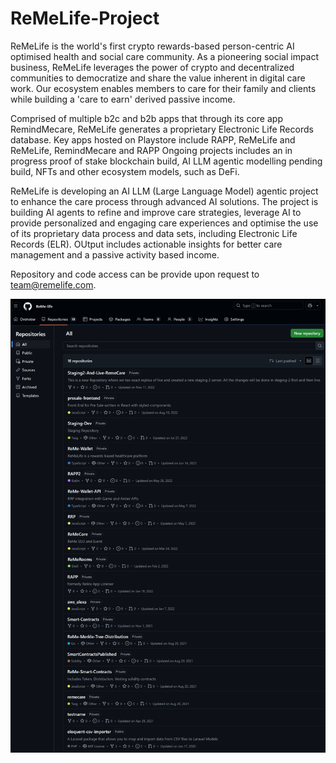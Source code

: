# ReMeLife-Project
ReMeLife is the world's first crypto rewards-based person-centric AI optimised health and social care community. As a pioneering social impact business, ReMeLife leverages the power of crypto and decentralized communities to democratize and share the value inherent in digital care work. Our ecosystem enables members to care for their family and clients while building a 'care to earn' derived passive income.

Comprised of multiple b2c and b2b apps that through its core app RemindMecare, ReMeLife generates a proprietary Electronic Life Records database. Key apps hosted on Playstore include RAPP, ReMeLife and ReMeLife, RemindMecare and RAPP
Ongoing projects includes an in progress proof of stake blockchain build, AI LLM agentic modelling pending build, NFTs and other ecosystem models, such as DeFi.

ReMeLife is developing an AI LLM (Large Language Model) agentic project to enhance the care process through advanced AI solutions. The project is building AI agents to refine and improve care strategies, leverage AI to provide personalized and engaging care experiences and optimise the use of its proprietary data process and data sets, including Electronic Life Records (ELR). OUtput includes actionable insights for better care management and a passive activity based income.

Repository and code access can be provide upon request to team@remelife.com.


![Project Screenshot](https://github.com/ReMe-life/ReMeLife-Project/blob/main/Picture10.png)

